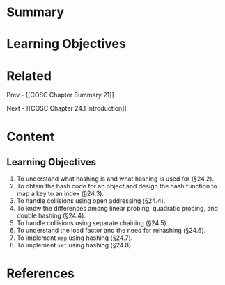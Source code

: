 # Summary

# Learning Objectives

# Related
Prev - [[COSC Chapter Summary 21]]

Next - [[COSC Chapter 24.1 Introduction]]
# Content
## Learning Objectives
1. To understand what hashing is and what hashing is used for (§24.2).
2. To obtain the hash code for an object and design the hash function to map a key to an index (§24.3).
3. To handle collisions using open addressing (§24.4).
4. To know the differences among linear probing, quadratic probing, and double hashing (§24.4).
5. To handle collisions using separate chaining (§24.5).
6. To understand the load factor and the need for rehashing (§24.6).
7. To implement `map` using hashing (§24.7).
8. To implement `set` using hashing (§24.8).
# References
